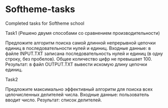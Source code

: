 # Softheme-tasks
Completed tasks for Softheme school


Task1 (Решено двумя способами со сравнением производительности)

Предложите алгоритм поиска самой длинной непрерывной цепочки единиц в последовательности нулей и единиц.
Входные данные: в файле INPUT.TXT записана последовательность нулей и единиц (в одну строку, без пробелов). Общее количество цифр не превышает 100. Результат: в файл OUTPUT.TXT вывести искомую длину цепочки единиц.

Task2

Предложите максимально эффективный алгоритм для поиска всех целочисленных делителей числа.
Входные данные: пользователь вводит число. Результат: список делителей.
